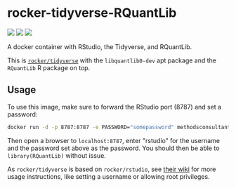 # rocker-tidyverse-RQuantLib

[![](https://images.microbadger.com/badges/image/methodsconsultants/rocker-tidyverse-rquantlib.svg)](https://microbadger.com/images/methodsconsultants/rocker-tidyverse-rquantlib)
[![](https://img.shields.io/docker/pulls/methodsconsultants/rocker-tidyverse-rquantlib.svg)](https://hub.docker.com/r/methodsconsultants/rocker-tidyverse-rquantlib)
[![](https://img.shields.io/docker/automated/methodsconsultants/rocker-tidyverse-rquantlib.svg)](https://hub.docker.com/r/methodsconsultants/rocker-tidyverse-rquantlib/builds)

A docker container with RStudio, the Tidyverse, and RQuantLib.

This is [`rocker/tidyverse`](https://hub.docker.com/r/rocker/tidyverse/) with the `libquantlib0-dev` apt package and the `RQuantLib` R package on top.


## Usage

To use this image, make sure to forward the RStudio port (8787) and set a password:

```bash
docker run -d -p 8787:8787 -e PASSWORD="somepassword" methodsconsultants/rocker-tidyverse-rquantlib
```

Then open a browser to `localhost:8787`, enter "rstudio" for the username and the password set above as the password. You should then be able to `library(RQuantLib)` without issue.

As `rocker/tidyverse` is based on `rocker/rstudio`, see [their wiki](https://github.com/rocker-org/rocker/wiki/Using-the-RStudio-image) for more usage instructions, like setting a username or allowing root privileges.


